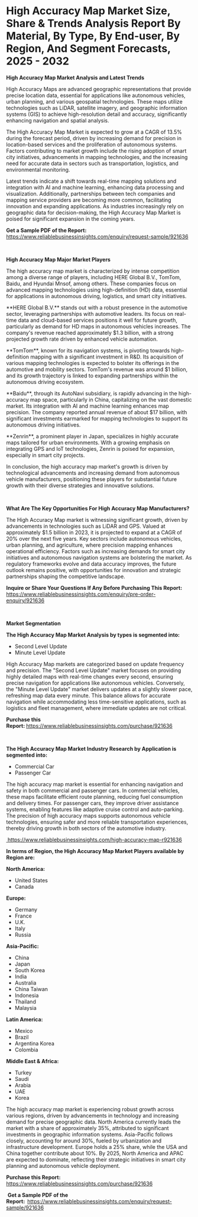 <p><h1>High Accuracy Map Market Size, Share & Trends Analysis Report By Material, By Type, By End-user, By Region, And Segment Forecasts, 2025 - 2032</h1></p><p><strong>High Accuracy Map Market Analysis and Latest Trends</strong></p>
<p><p>High Accuracy Maps are advanced geographic representations that provide precise location data, essential for applications like autonomous vehicles, urban planning, and various geospatial technologies. These maps utilize technologies such as LiDAR, satellite imagery, and geographic information systems (GIS) to achieve high-resolution detail and accuracy, significantly enhancing navigation and spatial analysis.</p><p>The High Accuracy Map Market is expected to grow at a CAGR of 13.5% during the forecast period, driven by increasing demand for precision in location-based services and the proliferation of autonomous systems. Factors contributing to market growth include the rising adoption of smart city initiatives, advancements in mapping technologies, and the increasing need for accurate data in sectors such as transportation, logistics, and environmental monitoring.</p><p>Latest trends indicate a shift towards real-time mapping solutions and integration with AI and machine learning, enhancing data processing and visualization. Additionally, partnerships between tech companies and mapping service providers are becoming more common, facilitating innovation and expanding applications. As industries increasingly rely on geographic data for decision-making, the High Accuracy Map Market is poised for significant expansion in the coming years.</p></p>
<p><strong>Get a Sample PDF of the Report:&nbsp;</strong> <a href="https://www.reliablebusinessinsights.com/enquiry/request-sample/921636?utm_campaign=2747&utm_medium=2&utm_source=Github&utm_content=ia&utm_term=18042025&utm_id=high-accuracy-map">https://www.reliablebusinessinsights.com/enquiry/request-sample/921636</a></p>
<p>&nbsp;</p>
<p><strong>High Accuracy Map Major Market Players</strong></p>
<p><p>The high accuracy map market is characterized by intense competition among a diverse range of players, including HERE Global B.V., TomTom, Baidu, and Hyundai Mnsof, among others. These companies focus on advanced mapping technologies using high-definition (HD) data, essential for applications in autonomous driving, logistics, and smart city initiatives.</p><p>**HERE Global B.V.** stands out with a robust presence in the automotive sector, leveraging partnerships with automotive leaders. Its focus on real-time data and cloud-based services positions it well for future growth, particularly as demand for HD maps in autonomous vehicles increases. The company's revenue reached approximately $1.3 billion, with a strong projected growth rate driven by enhanced vehicle automation.</p><p>**TomTom**, known for its navigation systems, is pivoting towards high-definition mapping with a significant investment in R&D. Its acquisition of various mapping technologies is expected to bolster its offerings in the automotive and mobility sectors. TomTom's revenue was around $1 billion, and its growth trajectory is linked to expanding partnerships within the autonomous driving ecosystem.</p><p>**Baidu**, through its AutoNavi subsidiary, is rapidly advancing in the high-accuracy map space, particularly in China, capitalizing on the vast domestic market. Its integration with AI and machine learning enhances map precision. The company reported annual revenue of about $17 billion, with significant investments earmarked for mapping technologies to support its autonomous driving initiatives.</p><p>**Zenrin**, a prominent player in Japan, specializes in highly accurate maps tailored for urban environments. With a growing emphasis on integrating GPS and IoT technologies, Zenrin is poised for expansion, especially in smart city projects.</p><p>In conclusion, the high accuracy map market's growth is driven by technological advancements and increasing demand from autonomous vehicle manufacturers, positioning these players for substantial future growth with their diverse strategies and innovative solutions.</p></p>
<p>&nbsp;</p>
<p><strong>What Are The Key Opportunities For High Accuracy Map Manufacturers?</strong></p>
<p><p>The High Accuracy Map market is witnessing significant growth, driven by advancements in technologies such as LiDAR and GPS. Valued at approximately $1.5 billion in 2023, it is projected to expand at a CAGR of 20% over the next five years. Key sectors include autonomous vehicles, urban planning, and agriculture, where precision mapping enhances operational efficiency. Factors such as increasing demands for smart city initiatives and autonomous navigation systems are bolstering the market. As regulatory frameworks evolve and data accuracy improves, the future outlook remains positive, with opportunities for innovation and strategic partnerships shaping the competitive landscape.</p></p>
<p><strong>Inquire or Share Your Questions If Any Before Purchasing This Report:</strong> <a href="https://www.reliablebusinessinsights.com/enquiry/pre-order-enquiry/921636?utm_campaign=2747&utm_medium=2&utm_source=Github&utm_content=ia&utm_term=18042025&utm_id=high-accuracy-map">https://www.reliablebusinessinsights.com/enquiry/pre-order-enquiry/921636</a></p>
<p>&nbsp;</p>
<p><strong>Market Segmentation</strong></p>
<p><strong>The High Accuracy Map Market Analysis by types is segmented into:</strong></p>
<p><ul><li>Second Level Update</li><li>Minute Level Update</li></ul></p>
<p><p>High Accuracy Map markets are categorized based on update frequency and precision. The "Second Level Update" market focuses on providing highly detailed maps with real-time changes every second, ensuring precise navigation for applications like autonomous vehicles. Conversely, the "Minute Level Update" market delivers updates at a slightly slower pace, refreshing map data every minute. This balance allows for accurate navigation while accommodating less time-sensitive applications, such as logistics and fleet management, where immediate updates are not critical.</p></p>
<p><strong>Purchase this Report:&nbsp;</strong><a href="https://www.reliablebusinessinsights.com/purchase/921636?utm_campaign=2747&utm_medium=2&utm_source=Github&utm_content=ia&utm_term=18042025&utm_id=high-accuracy-map">https://www.reliablebusinessinsights.com/purchase/921636</a></p>
<p>&nbsp;</p>
<p><strong>The High Accuracy Map Market Industry Research by Application is segmented into:</strong></p>
<p><ul><li>Commercial Car</li><li>Passenger Car</li></ul></p>
<p><p>The high accuracy map market is essential for enhancing navigation and safety in both commercial and passenger cars. In commercial vehicles, these maps facilitate efficient route planning, reducing fuel consumption and delivery times. For passenger cars, they improve driver assistance systems, enabling features like adaptive cruise control and auto-parking. The precision of high accuracy maps supports autonomous vehicle technologies, ensuring safer and more reliable transportation experiences, thereby driving growth in both sectors of the automotive industry.</p></p>
<p><a href="https://www.reliablebusinessinsights.com/high-accuracy-map-r921636?utm_campaign=2747&utm_medium=2&utm_source=Github&utm_content=ia&utm_term=18042025&utm_id=high-accuracy-map">&nbsp;https://www.reliablebusinessinsights.com/high-accuracy-map-r921636</a></p>
<p><strong>In terms of Region, the High Accuracy Map Market Players available by Region are:</strong></p>
<p>
    <p> <strong> North America: </strong>
        <ul>
            <li>United States</li>
            <li>Canada</li>
        </ul>
        </p> 
    <p> <strong> Europe: </strong>
        <ul>
            <li>Germany</li>
            <li>France</li>
            <li>U.K.</li>
            <li>Italy</li>
            <li>Russia</li>
        </ul>
        </p> 
    <p> <strong> Asia-Pacific: </strong>
        <ul>
            <li>China</li>
            <li>Japan</li>
            <li>South Korea</li>
            <li>India</li>
            <li>Australia</li>
            <li>China Taiwan</li>
            <li>Indonesia</li>
            <li>Thailand</li>
            <li>Malaysia</li>
        </ul>
        </p> 
    <p> <strong> Latin America: </strong>
        <ul>
            <li>Mexico</li>
            <li>Brazil</li>
            <li>Argentina Korea</li>
            <li>Colombia</li>
        </ul>
        </p> 
    <p> <strong> Middle East & Africa: </strong>
        <ul>
            <li>Turkey</li>
            <li>Saudi</li>
            <li>Arabia</li>
            <li>UAE</li>
            <li>Korea</li>
        </ul>
    </p>
    </p>
<p><p>The high accuracy map market is experiencing robust growth across various regions, driven by advancements in technology and increasing demand for precise geographic data. North America currently leads the market with a share of approximately 35%, attributed to significant investments in geographic information systems. Asia-Pacific follows closely, accounting for around 30%, fueled by urbanization and infrastructure development. Europe holds a 25% share, while the USA and China together contribute about 10%. By 2025, North America and APAC are expected to dominate, reflecting their strategic initiatives in smart city planning and autonomous vehicle deployment.</p></p>
<p><strong>Purchase this Report: </strong><a href="https://www.reliablebusinessinsights.com/purchase/921636?utm_campaign=2747&utm_medium=2&utm_source=Github&utm_content=ia&utm_term=18042025&utm_id=high-accuracy-map">https://www.reliablebusinessinsights.com/purchase/921636</a></p>
<p>&nbsp;<strong>Get a Sample PDF of the Report:&nbsp;&nbsp;</strong><a href="https://www.reliablebusinessinsights.com/enquiry/request-sample/921636?utm_campaign=2747&utm_medium=2&utm_source=Github&utm_content=ia&utm_term=18042025&utm_id=high-accuracy-map">https://www.reliablebusinessinsights.com/enquiry/request-sample/921636</a></p>
<p><strong></strong></p>
<p><p></p><p></p><p></p></p>